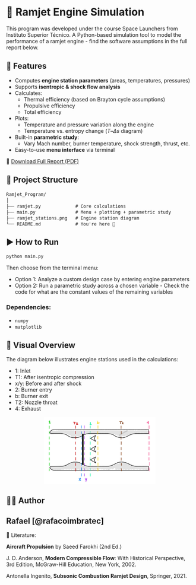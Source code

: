 # 🚀 Ramjet Engine Simulation

This program was developed under the course Space Launchers from Instituto Superior Técnico.
A Python-based simulation tool to model the performance of a ramjet engine - find the software assumptions in the full report below.

## 🔧 Features

- Computes **engine station parameters** (areas, temperatures, pressures)
- Supports **isentropic & shock flow analysis**
- Calculates:
  - Thermal efficiency (based on Brayton cycle assumptions)
  - Propulsive efficiency
  - Total efficiency
- Plots:
  - Temperature and pressure variation along the engine
  - Temperature vs. entropy change ($T$–$\Delta s$ diagram)
- Built-in **parametric study**:
  - Vary Mach number, burner temperature, shock strength, thrust, etc.
- Easy-to-use **menu interface** via terminal

📄 [Download Full Report (PDF)](Ramjet_Program/Report.pdf)

## 📂 Project Structure

```
Ramjet_Program/
│
├── ramjet.py             # Core calculations
├── main.py               # Menu + plotting + parametric study
├── ramjet_stations.png   # Engine station diagram
└── README.md             # You're here 🚀
```

## ▶️ How to Run

```bash
python main.py
```

Then choose from the terminal menu:
- Option 1: Analyze a custom design case by entering engine parameters
- Option 2: Run a parametric study across a chosen variable - Check the code for what are the constant values of the remaining variables

### Dependencies:
- `numpy`
- `matplotlib`

## 📸 Visual Overview

The diagram below illustrates engine stations used in the calculations:

- 1: Inlet
- T1: After isentropic compression
- x/y: Before and after shock
- 2: Burner entry
- b: Burner exit
- T2: Nozzle throat
- 4: Exhaust
<p align="center">
  <img src="Ramjet_Program/ramjet_stations.png" alt="Engine Stations" width="300"/>
</p>

## 👨‍💻 Author

Rafael [@rafacoimbratec]  
---

📘 Literature:

**Aircraft Propulsion** by Saeed Farokhi (2nd Ed.)

J. D. Anderson, **Modern Compressible Flow**: With Historical Perspective, 3rd Edition, McGraw-Hill
Education, New York, 2002.

Antonella Ingenito, **Subsonic Combustion Ramjet Design**, Springer, 2021.




